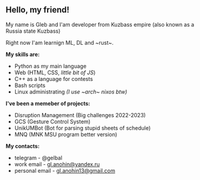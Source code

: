 ## Hello, my friend!

My name is Gleb and I'am developer from Kuzbass empire (also known as a Russia state Kuzbass)

Right now I'am learnign ML, DL and ~rust~.

**My skills are:**
  - Python as my main language
  - Web (HTML, CSS, *little bit of JS*)
  - C++ as a language for contests
  - Bash scripts
  - Linux administrating *(I use ~arch~ nixos btw)*

**I've been a memeber of projects:**
  - Disruption Management (Big challenges 2022-2023)
  - GCS (Gesture Control System)
  - UnikUMBot (Bot for parsing stupid sheets of schedule)
  - MNQ (MNK MSU program better version)

**My contacts:**
  - telegram - @gelbal
  - work email - gl.anohin@yandex.ru
  - personal email - gl.anohin13@gmail.com
